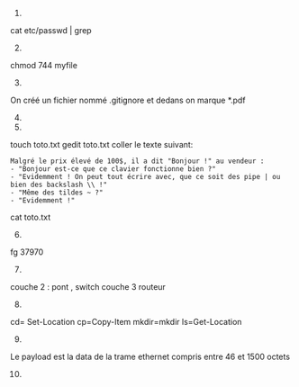 1.
cat etc/passwd | grep 

2.
chmod 744 myfile

3.
On créé un fichier nommé .gitignore et dedans on marque *.pdf 

4.

5.
touch toto.txt
gedit toto.txt
coller le texte suivant:
```
Malgré le prix élevé de 100$, il a dit "Bonjour !" au vendeur :
- "Bonjour est-ce que ce clavier fonctionne bien ?"
- "Evidemment ! On peut tout écrire avec, que ce soit des pipe | ou bien des backslash \\ !"
- "Même des tildes ~ ?"
- "Evidemment !"
```
cat toto.txt

6.
fg 37970

7.
couche 2 : pont , switch
couche 3 routeur

8.
cd= Set-Location cp=Copy-Item mkdir=mkdir ls=Get-Location

9.
Le payload est la data de la trame ethernet compris entre 46 et 1500 octets

10.
